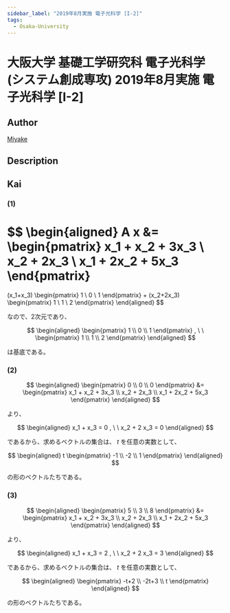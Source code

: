 ```yaml
---
sidebar_label: "2019年8月実施 電子光科学 [I-2]"
tags:
  - Osaka-University
---
```

# 大阪大学 基礎工学研究科 電子光科学 (システム創成専攻) 2019年8月実施 電子光科学 \[I-2\]

## **Author**
[Miyake](https://miyake.github.io/exams/index.html)

## **Description**

## **Kai**
### (1)

$$
  \begin{aligned}
  A x
  &=
  \begin{pmatrix}
  x_1 + x_2 + 3x_3 \\
  x_2 + 2x_3 \\
  x_1 + 2x_2 + 5x_3
  \end{pmatrix}
  =
  (x_1+x_3)
  \begin{pmatrix} 1 \\ 0 \\ 1 \end{pmatrix}
  +
  (x_2+2x_3)
  \begin{pmatrix} 1 \\ 1 \\ 2 \end{pmatrix}
  \end{aligned}
$$

なので、2次元であり、

$$
  \begin{aligned}
  \begin{pmatrix} 1 \\ 0 \\ 1 \end{pmatrix}
  , \ \ 
  \begin{pmatrix} 1 \\ 1 \\ 2 \end{pmatrix}
  \end{aligned}
$$

は基底である。

### (2)

$$
  \begin{aligned}
  \begin{pmatrix} 0 \\ 0 \\ 0 \end{pmatrix}
  &=
  \begin{pmatrix}
  x_1 + x_2 + 3x_3 \\
  x_2 + 2x_3 \\
  x_1 + 2x_2 + 5x_3
  \end{pmatrix}
  \end{aligned}
$$

より、

$$
  \begin{aligned}
  x_1 + x_3 = 0
  , \ \ 
  x_2 + 2 x_3 = 0
  \end{aligned}
$$

であるから、求めるベクトルの集合は、 $t$ を任意の実数として、

$$
  \begin{aligned}
  t
  \begin{pmatrix} -1 \\ -2 \\ 1 \end{pmatrix}
  \end{aligned}
$$

の形のベクトルたちである。

### (3)

$$
  \begin{aligned}
  \begin{pmatrix} 5 \\ 3 \\ 8 \end{pmatrix}
  &=
  \begin{pmatrix}
  x_1 + x_2 + 3x_3 \\
  x_2 + 2x_3 \\
  x_1 + 2x_2 + 5x_3
  \end{pmatrix}
  \end{aligned}
$$

より、

$$
  \begin{aligned}
  x_1 + x_3 = 2
  , \ \ 
  x_2 + 2 x_3 = 3
  \end{aligned}
$$

であるから、求めるベクトルの集合は、 $t$ を任意の実数として、

$$
  \begin{aligned}
  \begin{pmatrix} -t+2 \\ -2t+3 \\ t \end{pmatrix}
  \end{aligned}
$$

の形のベクトルたちである。
